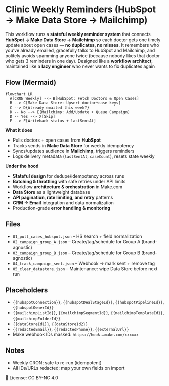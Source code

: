 # Clinic Weekly Reminders (HubSpot → Make Data Store → Mailchimp)
This workflow runs a **stateful weekly reminder system** that connects **HubSpot → Make Data Store → Mailchimp** so each doctor gets one timely update about open cases — **no duplicates, no misses**. 
It remembers who you’ve already emailed, gracefully talks to HubSpot and Mailchimp, and politely avoids spamming anyone twice (because nobody likes that doctor who gets 3 reminders in one day). Designed like a **workflow architect**, maintained like a **lazy engineer** who never wants to fix duplicates again


## Flow (Mermaid)
```mermaid
flowchart LR
  A[CRON Weekly] --> B[HubSpot: Fetch Doctors & Open Cases]
  B --> C[Make Data Store: Upsert doctor+case keys]
  C --> D{Already emailed this week?}
  D -- No --> E[Mailchimp: Add/Update + Queue Campaign]
  D -- Yes --> X[Skip]
  E --> F[Writeback status + lastSentAt]
```

**What it does**
- Pulls doctors + open cases from **HubSpot**
- Tracks sends in **Make Data Store** for weekly idempotency
- Syncs/updates audience in **Mailchimp**, triggers reminders
- Logs delivery metadata (`lastSentAt`, `caseCount`), resets state weekly

**Under the hood**
- **Stateful design** for dedupe/idempotency across runs  
- **Batching & throttling** with safe retries under API limits
- Workflow **architecture & orchestration** in Make.com  
- **Data Store** as a lightweight database  
- **API pagination, rate limiting, and retry** patterns  
- **CRM → Email** integration and data normalization  
- Production-grade **error handling & monitoring**



## Files
- `01_pull_cases_hubspot.json` – HS search + field normalization  
- `02_campaign_group_A.json` – Create/tag/schedule for Group A (brand-agnostic)  
- `03_campaign_group_B.json` – Create/tag/schedule for Group B (brand-agnostic)  
- `04_track_campaign_sent.json` – Webhook → mark sent + remove tag  
- `05_clear_datastore.json` – Maintenance: wipe Data Store before next run

## Placeholders
- `{{hubspotConnection}}`, `{{hubspotDealStageId}}`, `{{hubspotPipelineId}}`, `{{hubspotOwnerId}}`
- `{{mailchimpListId}}`, `{{mailchimpSegmentId}}`, `{{mailchimpTemplateId}}`, `{{mailchimpFolderId}}`
- `{{dataStoreId1}}`, `{{dataStoreId2}}`
- `{{redactedEmail}}`, `{{redactedPhone}}`, `{{externalUrl}}`
- Make webhook IDs masked: `https://hook.…make.com/xxxxxx`

## Notes
- Weekly CRON; safe to re-run (idempotent)
- All IDs/URLs redacted; map your own fields on import

📜 License: CC BY-NC 4.0
